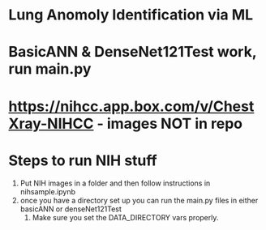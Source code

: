 # Lung Anomoly Identification via ML

# BasicANN & DenseNet121Test work, run main.py

# https://nihcc.app.box.com/v/ChestXray-NIHCC - images NOT in repo

# Steps to run NIH stuff

1. Put NIH images in a folder and then follow instructions in nihsample.ipynb
2. once you have a directory set up you can run the main.py files in either basicANN or denseNet121Test
   1. Make sure you set the DATA_DIRECTORY vars properly.
